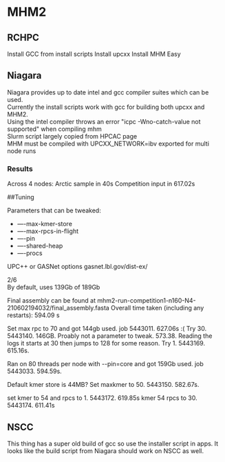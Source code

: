 # MHM2

## RCHPC

Install GCC from install scripts
Install upcxx
Install MHM
Easy

## Niagara
Niagara provides up to date intel and gcc compiler suites which can be used.  
Currently the install scripts work with gcc for building both upcxx and MHM2.  
Using the intel compiler throws an error "icpc -Wno-catch-value not supported" when compiling mhm  
Slurm script largely copied from HPCAC page  
MHM must be compiled with UPCXX_NETWORK=ibv exported for multi node runs

### Results
Across 4 nodes:
Arctic sample in 40s
Competition input in 617.02s

##Tuning

Parameters that can be tweaked:

- —-max-kmer-store
- —-max-rpcs-in-flight
- —-pin
- —-shared-heap
- —-procs

UPC++ or GASNet options
gasnet.lbl.gov/dist-ex/

2/6  
By default, uses 139Gb of 189Gb  

Final assembly can be found at  mhm2-run-competition1-n160-N4-210602194032/final_assembly.fasta
Overall time taken (including any restarts): 594.09 s

Set max rpc to 70 and got 144gb used. job 5443011. 627.06s :(
Try 30. 5443140. 146GB. Proably not a parameter to tweak. 573.38. Reading the logs it starts at 30 then jumps to 128 for some reason.
Try 1. 5443169. 615.16s.


Ran on 80 threads per node with --pin=core and got 159Gb used. job 5443033. 594.59s.

Default kmer store is 44MB?
Set maxkmer to 50. 5443150. 582.67s.

set kmer to 54 and rpcs to 1. 5443172. 619.85s
kmer 54 rpcs to 30. 5443174. 611.41s

## NSCC

This thing has a super old build of gcc so use the installer script in apps.
It looks like the build script from Niagara should work on NSCC as well.